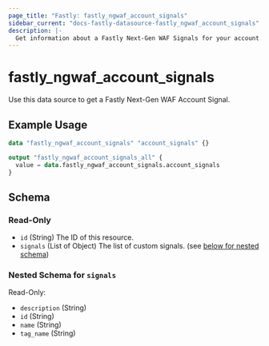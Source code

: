 ```yaml
---
page_title: "Fastly: fastly_ngwaf_account_signals"
sidebar_current: "docs-fastly-datasource-fastly_ngwaf_account_signals"
description: |-
  Get information about a Fastly Next-Gen WAF Signals for your account.
---
```


# fastly_ngwaf_account_signals

Use this data source to get a Fastly Next-Gen WAF Account Signal.

## Example Usage

```terraform
data "fastly_ngwaf_account_signals" "account_signals" {}

output "fastly_ngwaf_account_signals_all" {
  value = data.fastly_ngwaf_account_signals.account_signals
}
```


<!-- schema generated by tfplugindocs -->
## Schema

### Read-Only

- `id` (String) The ID of this resource.
- `signals` (List of Object) The list of custom signals. (see [below for nested schema](#nestedatt--signals))

<a id="nestedatt--signals"></a>
### Nested Schema for `signals`

Read-Only:

- `description` (String)
- `id` (String)
- `name` (String)
- `tag_name` (String)
